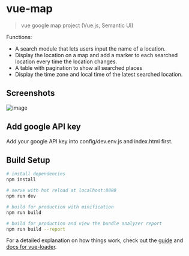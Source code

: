 # vue-map

> vue google map project (Vue.js, Semantic UI)



Functions:
- A search module that lets users input the name of a location.
- Display the location on a map and add a marker to each searched location every time the location changes.
- A table with pagination to show all searched places
- Display the time zone and local time of the latest searched location.
 

## Screenshots
![image](https://github.com/ho1225/Vue-google-map/assets/56968144/735a5018-8fff-4d34-b7eb-703ee245b533)

## Add google API key

Add your google API key into config/dev.env.js and index.html first.

## Build Setup

``` bash
# install dependencies
npm install

# serve with hot reload at localhost:8080
npm run dev

# build for production with minification
npm run build

# build for production and view the bundle analyzer report
npm run build --report
```

For a detailed explanation on how things work, check out the [guide](http://vuejs-templates.github.io/webpack/) and [docs for vue-loader](http://vuejs.github.io/vue-loader).
